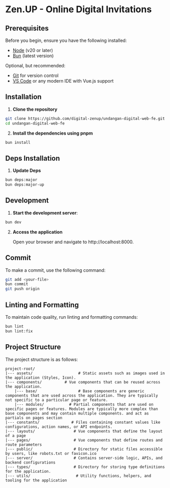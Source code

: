 # Zen.UP - Online Digital Invitations

## Prerequisites

Before you begin, ensure you have the following installed:

- [Node](https://nodejs.org/) (v20 or later)
- [Bun](https://bun.sh/) (latest version)

Optional, but recommended:

- [Git](https://git-scm.com/) for version control
- [VS Code](https://code.visualstudio.com/) or any modern IDE with Vue.js support

## Installation

1. **Clone the repository**

```bash
git clone https://github.com/digital-zenup/undangan-digital-web-fe.git
cd undangan-digital-web-fe
```

2. **Install the dependencies using pnpm**

```bash
bun install
```

## Deps Installation

1. **Update Deps**

```bash
bun deps:major
bun deps:major-up
```

## Development

1. **Start the development server**:

```bash
bun dev
```

2. **Access the application**

    Open your browser and navigate to http://localhost:8000.

## Commit

To make a commit, use the following command:

```bash
git add <your-file>
bun commit
git push origin
```

## Linting and Formatting

To maintain code quality, run linting and formatting commands:

```bash
bun lint
bun lint:fix
```

## Project Structure

The project structure is as follows:

```
project-root/
|--- assets/                    # Static assets such as images used in the application (Styles, Icon).
|--- components/          # Vue components that can be reused across the application.
    |--- base/                  # Base components are generic components that are used across the application. They are typically not specific to a particular page or feature.
    |--- modules/           # Partial components that are used on specific pages or features. Modules are typically more complex than base components and may contain multiple components. and act as partials on pages section
|--- constants/              # Files containing constant values like configurations, action names, or API endpoints.
|--- layouts/                 # Vue components that define the layout of a page
|--- pages/                   # Vue components that define routes and route parameters
|--- public/                  # Directory for static files accessible by users, like robots.txt or favicon.ico
|--- server/                  # Contains server-side logic, APIs, and backend configurations
|--- types/                   # Directory for storing type definitions for the application.
|--- utils/                    # Utility functions, helpers, and tooling for the application
```
